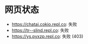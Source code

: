 # 网页状态
- https://chatai.cokio.repl.co: 失败
- https://tr--slind.repl.co: 失败
- https://ys.pyxzp.repl.co: 失败 (403)
